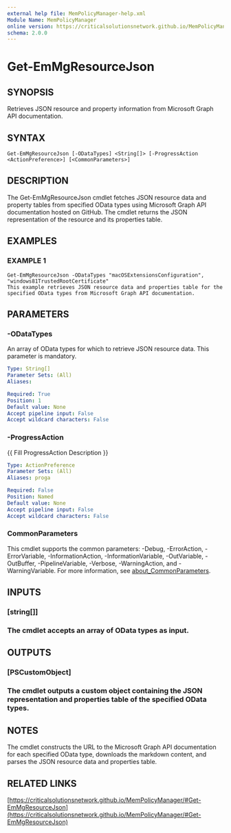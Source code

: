 ```yaml
---
external help file: MemPolicyManager-help.xml
Module Name: MemPolicyManager
online version: https://criticalsolutionsnetwork.github.io/MemPolicyManager/#Get-EmMgResourceJson
schema: 2.0.0
---
```


# Get-EmMgResourceJson

## SYNOPSIS
Retrieves JSON resource and property information from Microsoft Graph API documentation.

## SYNTAX

```
Get-EmMgResourceJson [-ODataTypes] <String[]> [-ProgressAction <ActionPreference>] [<CommonParameters>]
```

## DESCRIPTION
The Get-EmMgResourceJson  cmdlet fetches JSON resource data and property tables from specified OData types using Microsoft Graph API documentation hosted on GitHub.
The cmdlet returns the JSON representation of the resource and its properties table.

## EXAMPLES

### EXAMPLE 1
```
Get-EmMgResourceJson -ODataTypes "macOSExtensionsConfiguration", "windows81TrustedRootCertificate"
This example retrieves JSON resource data and properties table for the specified OData types from Microsoft Graph API documentation.
```

## PARAMETERS

### -ODataTypes
An array of OData types for which to retrieve JSON resource data.
This parameter is mandatory.

```yaml
Type: String[]
Parameter Sets: (All)
Aliases:

Required: True
Position: 1
Default value: None
Accept pipeline input: False
Accept wildcard characters: False
```

### -ProgressAction
{{ Fill ProgressAction Description }}

```yaml
Type: ActionPreference
Parameter Sets: (All)
Aliases: proga

Required: False
Position: Named
Default value: None
Accept pipeline input: False
Accept wildcard characters: False
```

### CommonParameters
This cmdlet supports the common parameters: -Debug, -ErrorAction, -ErrorVariable, -InformationAction, -InformationVariable, -OutVariable, -OutBuffer, -PipelineVariable, -Verbose, -WarningAction, and -WarningVariable. For more information, see [about_CommonParameters](http://go.microsoft.com/fwlink/?LinkID=113216).

## INPUTS

### [string[]]
### The cmdlet accepts an array of OData types as input.
## OUTPUTS

### [PSCustomObject]
### The cmdlet outputs a custom object containing the JSON representation and properties table of the specified OData types.
## NOTES
The cmdlet constructs the URL to the Microsoft Graph API documentation for each specified OData type, downloads the markdown content, and parses the JSON resource data and properties table.

## RELATED LINKS

[https://criticalsolutionsnetwork.github.io/MemPolicyManager/#Get-EmMgResourceJson](https://criticalsolutionsnetwork.github.io/MemPolicyManager/#Get-EmMgResourceJson)

